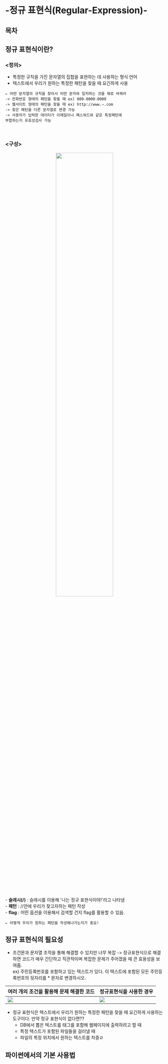 # -정규 표현식(Regular-Expression)-
## 목차

## 정규 표현식이란?
### <정의>
- 특정한 규칙을 가진 문자열의 집합을 표현하는 데 사용하는 형식 언어
- 텍스트에서 우리가 원하는 특정한 패턴을 찾을 때 요긴하게 사용
```
✏️ 어떤 문자열의 규칙을 찾아서 어떤 문자와 일치하는 것을 뭐로 바꿔라
-> 전화번호 형태의 패턴을 찾을 때 ex) 000-0000-0000
-> 웹사이트 형태의 패턴을 찾을 때 ex) http://www.~.com
-> 찾은 패턴을 다른 문자열로 변경 가능
-> 사용자가 입력한 데이터가 이메일이나 패스워드와 같은 특정패턴에 
부합하는지 유효성검사 가능
```
<br>

### <구성>
<p align="center"><img src="https://github.com/khbbbbi/Regular-Expression_BIGDATA/assets/102509150/4af0b4cc-c1c7-49e1-ba39-ae50f351d317" width="60%"></p>
- <b>슬래시(/)</b> : 슬래시를 이용해 '나는 정규 표현식이야!'라고 나타냄<br>
- <b>패턴</b> : //안에 우리가 찾고자하는 패턴 작성<br>
- <b>flag</b> : 어떤 옵션을 이용해서 검색할 건지 flag를 활용할 수 있음.<br>

```
✏️ 어떻게 우리가 원하는 패턴을 작성해나가는지가 중요!
```

## 정규 표현식의 필요성
- 조건문과 문자열 조작을 통해 해결할 수 있지만 너무 복잡 
-> 정규표현식으로 해결하면 코드가 매우 간단하고 직관적이며 복잡한 문제가 주어졌을 때 큰 효용성을 보여줌.<br>
ex) 주민등록번호를 포함하고 있는 텍스트가 있다. 이 텍스트에 포함된 모든 주민등록번호의 뒷자리를 * 문자로 변경하시오.<br>

|여러 개의 조건을 활용해 문제 해결한 코드|정규표현식을 사용한 경우|
|------|---|
|<img src="https://github.com/khbbbbi/Regular-Expression_BIGDATA/assets/102509150/2108b89f-7d84-4b65-a1c9-471ff71ae05a" >|<img src="https://github.com/khbbbbi/Regular-Expression_BIGDATA/assets/102509150/49f6bda4-d8f4-40fe-a052-86bc8c6425d3">|


- 정규 표현식은 텍스트에서 우리가 원하는 특정한 패턴을 찾을 때 요긴하게 사용하는 도구이다. 만약 정규 표현식이 없다면?? 
  - DB에서 뽑은 텍스트를 태그를 포함해 웹페이지에 출력하려고 할 때
  - 특정 텍스트가 포함된 파일들을 걸러낼 때
  - 파일의 특정 위치에서 원하는 텍스트를 차증ㄹ
 
## 파이썬에서의 기본 사용법
